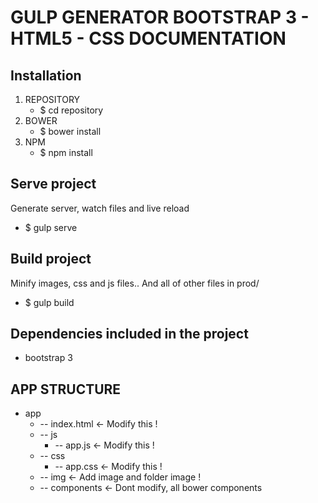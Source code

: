 GULP GENERATOR BOOTSTRAP 3 - HTML5 - CSS DOCUMENTATION
======================================================

Installation 
--------------------------

1. REPOSITORY
   * $ cd repository
2. BOWER
   * $ bower install
3. NPM
   * $ npm install


Serve project
-----------------

Generate server, watch files and live reload

* $ gulp serve


Build project
-------------

Minify images, css and js files.. And all of other files in prod/ 

* $ gulp build


Dependencies included in the project
------------------------------------

* bootstrap 3


APP STRUCTURE
-------------------


* app
  * -- index.html <- Modify this !
  * -- js
    * -- app.js <- Modify this !
  * -- css
    * -- app.css <- Modify this !
  * -- img  <- Add image and folder image !
  * -- components  <- Dont modify, all bower components
   